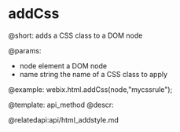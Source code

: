 addCss
=============

@short: adds a CSS class to a DOM node
	
@params:
- node		element		a DOM node
- name		string		the name of a CSS class to apply

@example:
webix.html.addCss(node,"mycssrule");

@template:	api_method
@descr:

@relatedapi:api/html_addstyle.md
